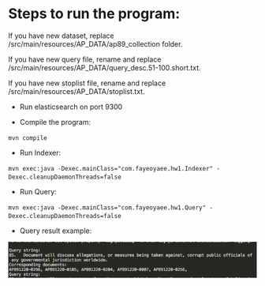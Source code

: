 # Steps to run the program:

If you have new dataset, replace /src/main/resources/AP_DATA/ap89_collection folder.

If you have new query file, rename and replace /src/main/resources/AP_DATA/query_desc.51-100.short.txt.

If you have new stoplist file, rename and replace /src/main/resources/AP_DATA/stoplist.txt.

* Run elasticsearch on port 9300

* Compile the program: 

`mvn compile`

* Run Indexer: 

`mvn exec:java -Dexec.mainClass="com.fayeoyaee.hw1.Indexer" -Dexec.cleanupDaemonThreads=false`

* Run Query: 

`mvn exec:java -Dexec.mainClass="com.fayeoyaee.hw1.Query" -Dexec.cleanupDaemonThreads=false`

* Query result example:

![Example](QueryResultExample.png)